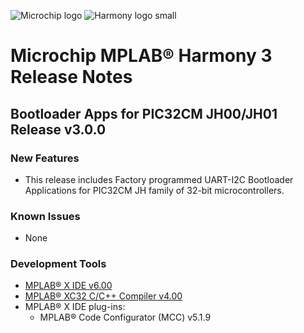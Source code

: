 ﻿![Microchip logo](https://raw.githubusercontent.com/wiki/Microchip-MPLAB-Harmony/Microchip-MPLAB-Harmony.github.io/images/microchip_logo.png)
![Harmony logo small](https://raw.githubusercontent.com/wiki/Microchip-MPLAB-Harmony/Microchip-MPLAB-Harmony.github.io/images/microchip_mplab_harmony_logo_small.png)

# Microchip MPLAB® Harmony 3 Release Notes

## Bootloader Apps for PIC32CM JH00/JH01 Release v3.0.0

### New Features

- This release includes Factory programmed UART-I2C Bootloader Applications for PIC32CM JH family of 32-bit microcontrollers.

### Known Issues

- None

### Development Tools

* [MPLAB® X IDE v6.00](https://www.microchip.com/mplab/mplab-x-ide)
* [MPLAB® XC32 C/C++ Compiler v4.00](https://www.microchip.com/mplab/compilers)
* MPLAB® X IDE plug-ins:
    * MPLAB® Code Configurator (MCC) v5.1.9
    

